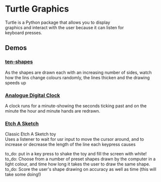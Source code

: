 # Turtle Graphics

Turtle is a Python package that allows you to display <br>
graphics and interact with the user because it can listen for <br>
keyboard presses.

## Demos
### [ten-shapes](01_ten_shapes/main.py)
As the shapes are drawn each with an increasing number of sides, watch
how the lins change colours randomly, the lines thicken and the drawing
speeds up


### [Analogue Digital Clock](02_digital_analogue_clock/main.py)
A clock runs for a minute-showing the seconds ticking past
and on the minute the hour and minute hands are redrawn.

### [Etch A Sketch](03_etch_a_sketch/main.py)
Classic Etch A Sketch toy <br>
Uses a listener to wait for usr input to move the cursor around,
and to increase or decrease the length of the line each keypress
causes

to_do: put in a key press to shake the toy and fill the screen with white!
to_do: Choose from a number of preset shapes drawn by the computer in a light colour, and time
    how long it takes the user to draw the same shape. 
to_do: Score the user's shape drawing on accuracy as well as time (this will take some doing!)